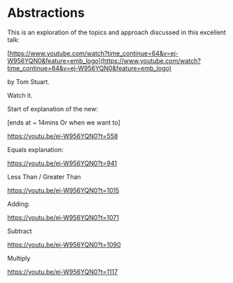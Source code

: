 # Abstractions

This is an exploration of the topics and approach discussed in this excellent talk:

[https://www.youtube.com/watch?time_continue=64&v=ej-W956YQN0&feature=emb_logo](https://www.youtube.com/watch?time_continue=64&v=ej-W956YQN0&feature=emb_logo)

by Tom Stuart.

Watch it.

Start of explanation of the new:

[ends at ~ 14mins Or when we want to]

https://youtu.be/ej-W956YQN0?t=558

Equals explanation:

https://youtu.be/ej-W956YQN0?t=941

Less Than / Greater Than

https://youtu.be/ej-W956YQN0?t=1015

Adding:

https://youtu.be/ej-W956YQN0?t=1071

Subtract

https://youtu.be/ej-W956YQN0?t=1090

Multiply

https://youtu.be/ej-W956YQN0?t=1117
